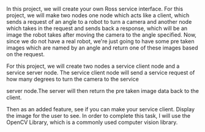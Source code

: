 In this project, we will create your own Ross service interface.
For this project, we will make two nodes one node which acts like a client, which sends a request
of an angle to a robot to turn a camera and another node which takes in the request and sends back a
response, which will be an image the robot takes after moving the camera to the angle specified.
Now, since we do not have a real robot, we're just going to have some pre taken images which are named by an angle and return one of these images
based on the request.

For this project, we will create two nodes a service client node and a service server node.
The service client node will send a service request of how many degrees to turn the camera to the service


server node.The server will then return the pre taken image data back to the client.


Then as an added feature, see if you can make your service client.
Display the image for the user to see.
In order to complete this task, I will use the OpenCV Library, which is a commonly used computer vision library.


